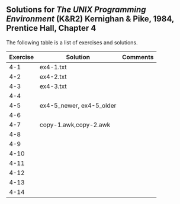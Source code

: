 ## Solutions for _The UNIX Programming Environment_ (K&R2) Kernighan & Pike, 1984, Prentice Hall, Chapter 4

The following table is a list of exercises and solutions.

|Exercise|Solution|Comments|
|--------|--------|--------|
|4-1     |ex4-1.txt        |        |
|4-2     | ex4-2.txt               |        |
|4-3     |ex4-3.txt                |        |
|4-4     |                |        |
|4-5     |ex4-5_newer, ex4-5_older        |        |
|4-6     |        |        |
|4-7     |copy-1.awk,copy-2.awk        |        |
|4-8     |        |        |
|4-9     |        |        |
|4-10    |        |        |
|4-11	 |        |        |
|4-12  	 |        |        |
|4-13    |        |        |
|4-14    |        |        |



